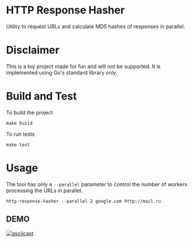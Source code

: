 HTTP Response Hasher
=====================

Utility to request URLs and calculate MD5 hashes of responses in parallel.

# Disclaimer #
This is a toy project made for fun and will not be supported.
It is implemented using Go's standard library only.

# Build and Test #

To build the project
```
make build
```

To run tests
```
make test
```

# Usage #

The tool has only a `--parallel` parameter to control the number of workers
processing the URLs in parallel.

```
http-response-hasher --parallel 2 google.com http://mail.ru
```

## DEMO ##
[![asciicast](https://asciinema.org/a/keGyVFYlpMyLNCIGgWNzQ8LV2.svg)](https://asciinema.org/a/keGyVFYlpMyLNCIGgWNzQ8LV2)

